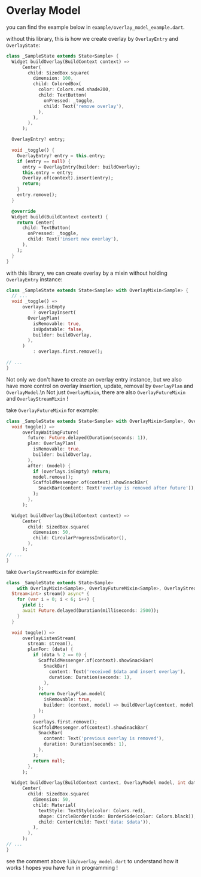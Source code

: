 # Overlay Model

you can find the example below in `example/overlay_model_example.dart`.

without this library, this is how we create overlay by `OverlayEntry` and `OverlayState`:

```dart
class _SampleState extends State<Sample> {
  Widget buildOverlay(BuildContext context) =>
      Center(
        child: SizedBox.square(
          dimension: 100,
          child: ColoredBox(
            color: Colors.red.shade200,
            child: TextButton(
              onPressed: _toggle,
              child: Text('remove overlay'),
            ),
          ),
        ),
      );

  OverlayEntry? entry;

  void _toggle() {
    OverlayEntry? entry = this.entry;
    if (entry == null) {
      entry = OverlayEntry(builder: buildOverlay);
      this.entry = entry;
      Overlay.of(context).insert(entry);
      return;
    }
    entry.remove();
  }

  @override
  Widget build(BuildContext context) {
    return Center(
      child: TextButton(
        onPressed: _toggle,
        child: Text('insert new overlay'),
      ),
    );
  }
}
```

with this library, we can create overlay by a mixin without holding `OverlayEntry` instance:

```dart
class _SampleState extends State<Sample> with OverlayMixin<Sample> {
  // ...
  void _toggle() =>
      overlays.isEmpty
          ? overlayInsert(
        OverlayPlan(
          isRemovable: true,
          isUpdatable: false,
          builder: buildOverlay,
        ),
      )
          : overlays.first.remove();

// ...
}
```

Not only we don't have to create an overlay entry instance,
but we also have more control on overlay insertion, update, removal by `OverlayPlan` and
`OverlayModel`.\n
Not just `OverlayMixin`, there are also `OverlayFutureMixin` and `OverlayStreamMixin` !

take `OverlayFutureMixin` for example:

```dart
class _SampleState extends State<Sample> with OverlayMixin<Sample>, OverlayFutureMixin<Sample> {
  void toggle() =>
      overlayWaitingFuture(
        future: Future.delayed(Duration(seconds: 1)),
        plan: OverlayPlan(
          isRemovable: true,
          builder: buildOverlay,
        ),
        after: (model) {
          if (overlays.isEmpty) return;
          model.remove();
          ScaffoldMessenger.of(context).showSnackBar(
            SnackBar(content: Text('overlay is removed after future')),
          );
        },
      );

  Widget buildOverlay(BuildContext context) =>
      Center(
        child: SizedBox.square(
          dimension: 50,
          child: CircularProgressIndicator(),
        ),
      );
// ...
}
```

take `OverlayStreamMixin` for example:

```dart
class _SampleState extends State<Sample>
    with OverlayMixin<Sample>, OverlayFutureMixin<Sample>, OverlayStreamMixin<Sample> {
  Stream<int> stream() async* {
    for (var i = 0; i < 6; i++) {
      yield i;
      await Future.delayed(Duration(milliseconds: 2500));
    }
  }

  void toggle() =>
      overlayListenStream(
        stream: stream(),
        planFor: (data) {
          if (data % 2 == 0) {
            ScaffoldMessenger.of(context).showSnackBar(
              SnackBar(
                content: Text('received $data and insert overlay'),
                duration: Duration(seconds: 1),
              ),
            );
            return OverlayPlan.model(
              isRemovable: true,
              builder: (context, model) => buildOverlay(context, model, data),
            );
          }
          overlays.first.remove();
          ScaffoldMessenger.of(context).showSnackBar(
            SnackBar(
              content: Text('previous overlay is removed'),
              duration: Duration(seconds: 1),
            ),
          );
          return null;
        },
      );

  Widget buildOverlay(BuildContext context, OverlayModel model, int data) =>
      Center(
        child: SizedBox.square(
          dimension: 50,
          child: Material(
            textStyle: TextStyle(color: Colors.red),
            shape: CircleBorder(side: BorderSide(color: Colors.black)),
            child: Center(child: Text('data: $data')),
          ),
        ),
      );
// ...
}
```

see the comment above `lib/overlay_model.dart` to understand how it works !
hopes you have fun in programming !
